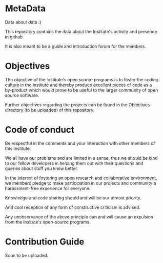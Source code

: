# MetaData
Data about data :)

This repository contains the data about the Institute's activity and presence in github.

It is also meant to be a guide and introduction forum for the members.

# Objectives

The objective of the Institute's open source programs is to foster the coding culture in the institute and
thereby produce excellent pieces of code as a by-product which would prove to be useful to the larger community
of open source software.

Further objectives regarding the projects can be found in the Objectives directory (to be uploaded) of this repository.

# Code of conduct

Be respectful in the comments and your interaction with other members of this Institute.

We all have our problems and are limited in a sense, thus we should be kind to our fellow developers
in helping them out with their questions and queries about stuff you know better.

In the interest of fostering an open research and collaborative environment, we members pledge to make
participation in our projects and community a harassment-free experience for everyone.

Knowledge and code sharing should and will be our utmost priority.

And cool reception of any form of constructive criticism is advised.

Any unobservance of the above principle can and will cause an expulsion from the Insitute's open-source programs.

# Contribution Guide

Soon to be uploaded.
